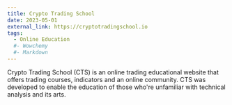 ```yaml
---
title: Crypto Trading School
date: 2023-05-01
external_link: https://cryptotradingschool.io
tags:
  - Online Education
  #- Wowchemy
  #- Markdown
---
```


Crypto Trading School (CTS) is an online trading educational website that offers trading courses, indicators and an online community. CTS was developed to enable the education of those who're unfamiliar with technical analysis and its arts.

<!--more-->
